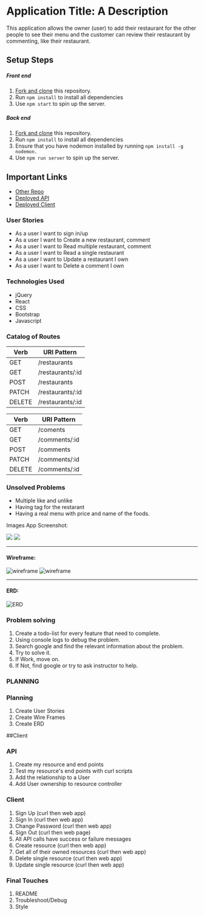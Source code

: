 # Application Title: A Description

This application allows the owner (user) to add their restaurant for the other people to see their menu and the customer can review their restaurant by commenting, like their restaurant.


## Setup Steps
##### Front end
1. [Fork and clone](https://github.com/truongphan97gl/restaurant-client/) this repository.
2. Run `npm install` to install all dependencies
3. Use `npm start` to spin up the server.
##### Back end
1. [Fork and clone](https://github.com/truongphan97gl/restaurant-api) this repository.
2. Run `npm install` to install all dependencies
3. Ensure that you have nodemon installed by running `npm install -g nodemon.`
4. Use `npm run server` to spin up the server.

## Important Links 

- [Other Repo](https://github.com/truongphan97gl/restaurant-api)
- [Deployed API](https://shrouded-stream-88197.herokuapp.com/)
- [Deployed Client](https://truongphan97gl.github.io/restaurant-client/#/)
### User Stories

- As a user I want to sign in/up 
- As a user I want to Create a new restaurant, comment
- As a user I want to Read multiple restaurant, comment
- As a user I want to Read a single restaurant
- As a user I want to Update a restaurant I own
- As a user I want to Delete a comment I own

### Technologies Used

- jQuery
- React
- CSS
- Bootstrap
- Javascript

### Catalog of Routes

Verb         |	URI Pattern  
------------ | ------------- 
GET | /restaurants 
GET | /restaurants/:id 
POST | /restaurants 
PATCH | /restaurants/:id 
DELETE | /restaurants/:id

Verb         |	URI Pattern  
------------ | ------------- 
GET | /coments 
GET | /comments/:id 
POST | /comments 
PATCH | /comments/:id 
DELETE | /comments/:id

### Unsolved Problems

- Multiple like and unlike
- Having tag for the restarant
- Having a real menu with price and name of the foods.

Images
App Screenshot:

![](https://i.imgur.com/MXOHreX.png)
![](https://i.imgur.com/yROfzZC.png)

----

#### Wireframe:
![wireframe](https://i.imgur.com/4zUzXMO.png)
![wireframe](https://i.imgur.com/yBpuD9P.png)

---

#### ERD:

![ERD](https://i.imgur.com/FCdfOTc.png)

### Problem solving

  1. Create a todo-list for every feature that need to complete.
2. Using console logs to debug the problem.
3. Search google and find the relevant information about the problem.
4. Try to solve it.
5. If Work, move on.
6. If Not, find google or try to ask instructor to help.

### PLANNING

### Planning
1.  Create User Stories
2.  Create Wire Frames
3.  Create ERD



##Client

### API
1.   Create my resource and end points
2.   Test my resource's end points with curl scripts
3.   Add the relationship to a User
4.   Add User ownership to resource controller

### Client

1.   Sign Up (curl then web app)
2.   Sign In (curl then web app)
3.   Change Password (curl then web app)
4.   Sign Out (curl then web page)
5.   All API calls have success or failure messages
6.   Create resource (curl then web app)
7.   Get all of their owned resources (curl then web app)
8.   Delete single resource (curl then web app)
9.   Update single resource (curl then web app)

### Final Touches
1.   README
2.   Troubleshoot/Debug
3.   Style
